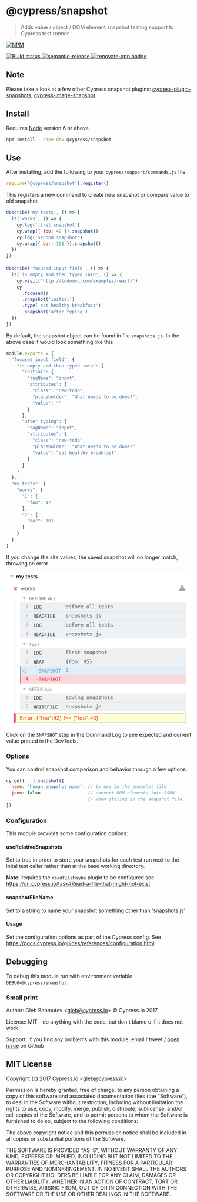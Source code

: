 # @cypress/snapshot

> Adds value / object / DOM element snapshot testing support to Cypress test runner

[![NPM][npm-icon] ][npm-url]

[![Build status][ci-image] ][ci-url]
[![semantic-release][semantic-image] ][semantic-url]
[![renovate-app badge][renovate-badge]][renovate-app]

## Note

Please take a look at a few other Cypress snapshot plugins: [cypress-plugin-snapshots](https://github.com/meinaart/cypress-plugin-snapshots), [cypress-image-snapshot](https://github.com/palmerhq/cypress-image-snapshot).

## Install

Requires [Node](https://nodejs.org/en/) version 6 or above.

```sh
npm install --save-dev @cypress/snapshot
```

## Use

After installing, add the following to your `cypress/support/commands.js` file

```js
require('@cypress/snapshot').register()
```

This registers a new command to create new snapshot or compare value to old snapshot

```js
describe('my tests', () => {
  it('works', () => {
    cy.log('first snapshot')
    cy.wrap({ foo: 42 }).snapshot()
    cy.log('second snapshot')
    cy.wrap({ bar: 101 }).snapshot()
  })
})

describe('focused input field', () => {
  it('is empty and then typed into', () => {
    cy.visit('http://todomvc.com/examples/react/')
    cy
      .focused()
      .snapshot('initial')
      .type('eat healthy breakfast')
      .snapshot('after typing')
  })
})
```

By default, the snapshot object can be found in file `snapshots.js`. In the above case it would look something like this

```js
module.exports = {
  "focused input field": {
    "is empty and then typed into": {
      "initial": {
        "tagName": "input",
        "attributes": {
          "class": "new-todo",
          "placeholder": "What needs to be done?",
          "value": ""
        }
      },
      "after typing": {
        "tagName": "input",
        "attributes": {
          "class": "new-todo",
          "placeholder": "What needs to be done?",
          "value": "eat healthy breakfast"
        }
      }
    }
  },
  "my tests": {
    "works": {
      "1": {
        "foo": 42
      },
      "2": {
        "bar": 101
      }
    }
  }
}
```

If you change the site values, the saved snapshot will no longer match, throwing an error

![Snapshot mismatch](.github/assets/snapshot-mismatch.png)

Click on the `SNAPSHOT` step in the Command Log to see expected and current value printed in the DevTools.

### Options

You can control snapshot comparison and behavior through a few options.

```js
cy.get(...).snapshot({
  name: 'human snapshot name', // to use in the snapshot file
  json: false                  // convert DOM elements into JSON
                               // when storing in the snapshot file
})
```

### Configuration

This module provides some configuration options:

#### useRelativeSnapshots
Set to true in order to store your snapshots for each test run next to the inital test caller rather
than at the base working directory.

**Note:** requires the `readFileMaybe` plugin to be configured see https://on.cypress.io/task#Read-a-file-that-might-not-exist

#### snapshotFileName
Set to a string to name your snapshot something other than 'snapshots.js'

#### Usage
Set the configuration options as part of the Cypress config.
See https://docs.cypress.io/guides/references/configuration.html

## Debugging

To debug this module run with environment variable `DEBUG=@cypress/snapshot`

### Small print

Author: Gleb Bahmutov &lt;gleb@cypress.io&gt; &copy; Cypress.io 2017

License: MIT - do anything with the code, but don't blame u if it does not work.

Support: if you find any problems with this module, email / tweet /
[open issue](https://github.com/cypress-io/snapshot/issues) on Github

## MIT License

Copyright (c) 2017 Cypress.io &lt;gleb@cypress.io&gt;

Permission is hereby granted, free of charge, to any person
obtaining a copy of this software and associated documentation
files (the "Software"), to deal in the Software without
restriction, including without limitation the rights to use,
copy, modify, merge, publish, distribute, sublicense, and/or sell
copies of the Software, and to permit persons to whom the
Software is furnished to do so, subject to the following
conditions:

The above copyright notice and this permission notice shall be
included in all copies or substantial portions of the Software.

THE SOFTWARE IS PROVIDED "AS IS", WITHOUT WARRANTY OF ANY KIND,
EXPRESS OR IMPLIED, INCLUDING BUT NOT LIMITED TO THE WARRANTIES
OF MERCHANTABILITY, FITNESS FOR A PARTICULAR PURPOSE AND
NONINFRINGEMENT. IN NO EVENT SHALL THE AUTHORS OR COPYRIGHT
HOLDERS BE LIABLE FOR ANY CLAIM, DAMAGES OR OTHER LIABILITY,
WHETHER IN AN ACTION OF CONTRACT, TORT OR OTHERWISE, ARISING
FROM, OUT OF OR IN CONNECTION WITH THE SOFTWARE OR THE USE OR
OTHER DEALINGS IN THE SOFTWARE.

[npm-icon]: https://nodei.co/npm/@cypress/snapshot.svg?downloads=true
[npm-url]: https://npmjs.org/package/@cypress/snapshot
[ci-image]: https://travis-ci.org/cypress-io/snapshot.svg?branch=master
[ci-url]: https://travis-ci.org/cypress-io/snapshot
[semantic-image]: https://img.shields.io/badge/%20%20%F0%9F%93%A6%F0%9F%9A%80-semantic--release-e10079.svg
[semantic-url]: https://github.com/semantic-release/semantic-release
[renovate-badge]: https://img.shields.io/badge/renovate-app-blue.svg
[renovate-app]: https://renovateapp.com/
